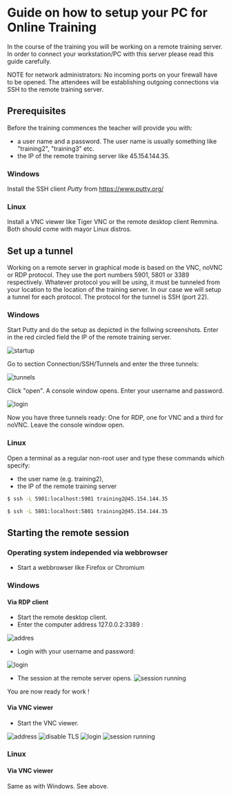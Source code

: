 # Guide on how to setup your PC for Online Training

In the course of the training you will be working on a remote training server. In order to connect your
workstation/PC with this server please read this guide carefully.

NOTE for network administrators: No incoming ports on your firewall have to be opened. The attendees 
will be establishing outgoing connections via SSH to the remote training server.

## Prerequisites
Before the training commences the teacher will provide you with:
- a user name and a password. The user name is usually something like "training2", "training3" etc.
- the IP of the remote training server like 45.154.144.35.

### Windows
Install the SSH client *Putty* from https://www.putty.org/

### Linux
Install a VNC viewer like Tiger VNC or the remote desktop client Remmina.
Both should come with mayor Linux distros.


## Set up a tunnel
Working on a remote server in graphical mode is based on the VNC, noVNC or RDP protocol. They use
the port numbers 5901, 5801 or 3389 respectively. Whatever protocol you will be using, it must be
tunneled from your location to the location of the training server. In our case we will setup
a tunnel for each protocol.
The protocol for the tunnel is SSH (port 22).

### Windows
Start Putty and do the setup as depicted in the follwing screenshots.
Enter in the red circled field the IP of the remote training server.

![startup](img/putty-destination.png)

Go to section Connection/SSH/Tunnels and enter the three tunnels:

![tunnels](img/putty-tunnels-list.png)

Click "open".
A console window opens. Enter your username and password.

![login](img/putty-login.png)

Now you have three tunnels ready: One for RDP, one for VNC and a third for noVNC.
Leave the console window open. 

### Linux
Open a terminal as a regular non-root user and type these commands which specify:
- the user name (e.g. training2),
- the IP of the remote training server

```sh
$ ssh -L 5901:localhost:5901 training2@45.154.144.35
```

```sh
$ ssh -L 5801:localhost:5801 training2@45.154.144.35
```




## Starting the remote session

### Operating system independed via webbrowser
- Start a webbrowser like Firefox or Chromium

### Windows
#### Via RDP client
- Start the remote desktop client. 
- Enter the computer address 127.0.0.2:3389 :

![addres](img/rdp-start-session.png)

- Login with your username and password:

![login](img/rdp-login.png)

- The session at the remote server opens.
![session running](img/rdp-session.png)

You are now ready for work !

#### Via VNC viewer
- Start the VNC viewer.

![address](img/tiger-vnc-1.png)
![disable TLS](img/tiger-vnc-security.png)
![login](img/tiger-vnc-login.png)
![session running](img/tiger-vnc-session.png)

### Linux
#### Via VNC viewer
Same as with Windows. See above.






